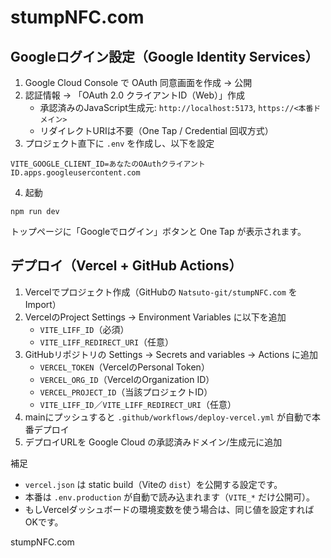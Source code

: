 # stumpNFC.com

## Googleログイン設定（Google Identity Services）

1. Google Cloud Console で OAuth 同意画面を作成 → 公開
2. 認証情報 → 「OAuth 2.0 クライアントID（Web）」作成
   - 承認済みのJavaScript生成元: `http://localhost:5173`, `https://<本番ドメイン>`
   - リダイレクトURIは不要（One Tap / Credential 回収方式）
3. プロジェクト直下に `.env` を作成し、以下を設定

```
VITE_GOOGLE_CLIENT_ID=あなたのOAuthクライアントID.apps.googleusercontent.com
```

4. 起動

```
npm run dev
```

トップページに「Googleでログイン」ボタンと One Tap が表示されます。

## デプロイ（Vercel + GitHub Actions）

1. Vercelでプロジェクト作成（GitHubの `Natsuto-git/stumpNFC.com` をImport）
2. VercelのProject Settings → Environment Variables に以下を追加
   - `VITE_LIFF_ID`（必須）
   - `VITE_LIFF_REDIRECT_URI`（任意）
3. GitHubリポジトリの Settings → Secrets and variables → Actions に追加
   - `VERCEL_TOKEN`（VercelのPersonal Token）
   - `VERCEL_ORG_ID`（VercelのOrganization ID）
   - `VERCEL_PROJECT_ID`（当該プロジェクトID）
   - `VITE_LIFF_ID`／`VITE_LIFF_REDIRECT_URI`（任意）
4. mainにプッシュすると `.github/workflows/deploy-vercel.yml` が自動で本番デプロイ
5. デプロイURLを Google Cloud の承認済みドメイン/生成元に追加

補足
- `vercel.json` は static build（Viteの `dist`）を公開する設定です。
- 本番は `.env.production` が自動で読み込まれます（`VITE_*` だけ公開可）。
- もしVercelダッシュボードの環境変数を使う場合は、同じ値を設定すればOKです。

stumpNFC.com
